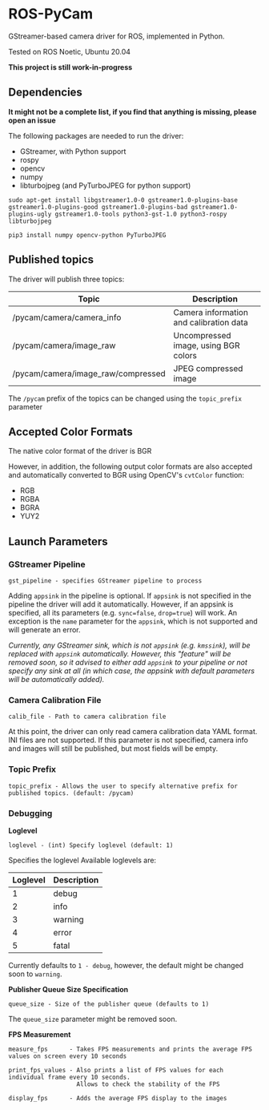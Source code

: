 # ROS-PyCam
GStreamer-based camera driver for ROS, implemented in Python.

Tested on ROS Noetic, Ubuntu 20.04

**This project is still work-in-progress**

## Dependencies

**It might not be a complete list, if you find that anything is missing, please open an issue**

The following packages are needed to run the driver:

* GStreamer, with Python support
* rospy
* opencv
* numpy
* libturbojpeg (and PyTurboJPEG for python support)

```
sudo apt-get install libgstreamer1.0-0 gstreamer1.0-plugins-base gstreamer1.0-plugins-good gstreamer1.0-plugins-bad gstreamer1.0-plugins-ugly gstreamer1.0-tools python3-gst-1.0 python3-rospy libturbojpeg
```

```
pip3 install numpy opencv-python PyTurboJPEG
```

## Published topics
The driver will publish three topics:

|              Topic                | Description                             |
|-----------------------------------|-----------------------------------------|
| /pycam/camera/camera_info          | Camera information and calibration data |
| /pycam/camera/image_raw            | Uncompressed image, using BGR colors    |
| /pycam/camera/image_raw/compressed | JPEG compressed image                   |

The `/pycam` prefix of the topics can be changed using the `topic_prefix` parameter

## Accepted Color Formats
The native color format of the driver is BGR

However, in addition, the following output color formats are also accepted and automatically converted to BGR using OpenCV's `cvtColor` function:

* RGB
* RGBA
* BGRA
* YUY2

## Launch Parameters

### GStreamer Pipeline

```
gst_pipeline - specifies GStreamer pipeline to process

```

Adding `appsink` in the pipeline is optional. If `appsink` is not specified in the pipeline the driver will add it automatically. However, if an appsink is specified, all its parameters (e.g. `sync=false`, `drop=true`) will work. An exception is the `name` parameter for the `appsink`, which is not supported and will generate an error.

*Currently, any GStreamer sink, which is not `appsink` (e.g. `kmssink`), will be replaced with `appsink` automatically. However, this "feature" will be removed soon, so it advised to either add `appsink` to your pipeline or not specify any sink at all (in which case, the appsink with default parameters will be automatically added).*

### Camera Calibration File

```
calib_file - Path to camera calibration file
```

At this point, the driver can only read camera calibration data YAML format. INI files are not supported.
If this parameter is not specified, camera info and images will still be published, but most fields will be empty.

### Topic Prefix

```
topic_prefix - Allows the user to specify alternative prefix for published topics. (default: /pycam)
```

### Debugging

**Loglevel**

```
loglevel - (int) Specify loglevel (default: 1)
```

Specifies the loglevel Available loglevels are:

| Loglevel | Description |
|----------|-------------|
| 1        |  debug      |
| 2        |  info       |
| 3        |  warning    |
| 4        |  error      |
| 5        |  fatal      |

Currently defaults to `1 - debug`, however, the default might be changed soon to `warning`.

**Publisher Queue Size Specification**

```
queue_size - Size of the publisher queue (defaults to 1)
```

The `queue_size` parameter might be removed soon.

**FPS Measurement**

```
measure_fps      - Takes FPS measurements and prints the average FPS values on screen every 10 seconds

print_fps_values - Also prints a list of FPS values for each individual frame every 10 seconds. 
                   Allows to check the stability of the FPS

display_fps      - Adds the average FPS display to the images
```
